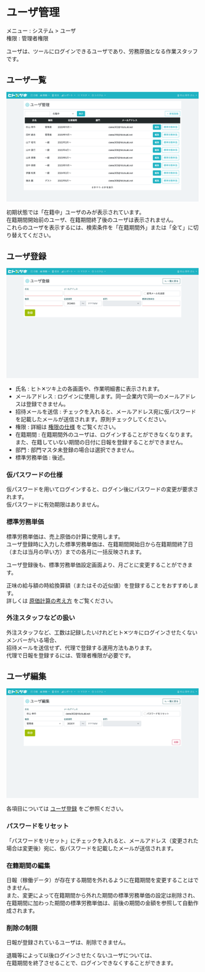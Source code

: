 # ユーザ管理

メニュー : システム > ユーザ  
権限 : 管理者権限

ユーザは、ツールにログインできるユーザであり、労務原価となる作業スタッフです。  

## ユーザ一覧

![ユーザ一覧](/src/images/sytem-user.png)

初期状態では「在籍中」ユーザのみが表示されています。  
在籍期間開始前のユーザ、在籍期間終了後のユーザは表示されません。  
これらのユーザを表示するには、検索条件を「在籍期間外」または「全て」に切り替えてください。  

## ユーザ登録

![ユーザ登録](/src/images/sytem-user-add.png)  

- 氏名 : ヒト✕ツキ上の各画面や、作業明細書に表示されます。
- メールアドレス : ログインに使用します。同一企業内で同一のメールアドレスは登録できません。
- 招待メールを送信 : チェックを入れると、メールアドレス宛に仮パスワードを記載したメールが送信されます。原則チェックしてください。
- 権限 : 詳細は [権限の仕様](202-role.md) をご覧ください。
- 在籍期間 : 在籍期間外のユーザは、ログインすることができなくなります。また、在籍していない期間の日付に日報を登録することができません。
- 部門 : 部門マスタ未登録の場合は選択できません。
- 標準労務単価 : 後述。

### 仮パスワードの仕様

仮パスワードを用いてログインすると、ログイン後にパスワードの変更が要求されます。  
仮パスワードに有効期限はありません。  

### 標準労務単価

標準労務単価は、売上原価の計算に使用します。  
ユーザ登録時に入力した標準労務単価は、在籍期間開始日から在籍期間終了日（または当月の早い方）までの各月に一括反映されます。  
  
ユーザ登録後も、標準労務単価設定画面より、月ごとに変更することができます。  
  
正味の給与額の時給換算額（またはその近似値）を登録することをおすすめします。  
詳しくは [原価計算の考え方](102-accounting.md) をご覧ください。  

### 外注スタッフなどの扱い

外注スタッフなど、工数は記録したいけれどヒト✕ツキにログインさせたくないメンバーがいる場合、  
招待メールを送信せず、代理で登録する運用方法もあります。  
代理で日報を登録するには、管理者権限が必要です。  

## ユーザ編集

![ユーザ登録](/src/images/sytem-user-edit.png)  

各項目については [ユーザ登録](#ユーザ登録) をご参照ください。

### パスワードをリセット

「パスワードをリセット」にチェックを入れると、メールアドレス（変更された場合は変更後）宛に、仮パスワードを記載したメールが送信されます。  

### 在籍期間の編集

日報（稼働データ）が存在する期間を外れるように在籍期間を変更することはできません。  
また、変更によって在籍期間から外れた期間の標準労務単価の設定は削除され、在籍期間に加わった期間の標準労務単価は、前後の期間の金額を参照して自動作成されます。  
  
### 削除の制限

日報が登録されているユーザは、削除できません。  
  
退職等によって以後ログインさせたくないユーザについては、  
在籍期間を終了させることで、ログインできなくすることができます。  